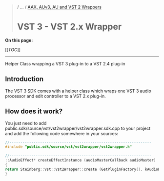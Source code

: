 >/ ... / [AAX, AUv3, AU and VST 2 Wrappers](Index.md)
>
># VST 3 - VST 2.x Wrapper

**On this page:**

[[_TOC_]]

---

Helper Class wrapping a VST 3 plug-in to a VST 2.4 plug-in

## Introduction

The VST 3 SDK comes with a helper class which wraps one VST 3 audio processor and edit controller to a VST 2.x plug-in.

## How does it work?

You just need to add public.sdk/source/vst/vst2wrapper/vst2wrapper.sdk.cpp to your project and add the following code somewhere in your sources:

``` c++
//-----------------------------------------------------------------
#include "public.sdk/source/vst/vst2wrapper/vst2wrapper.h"

//-----------------------------------------------------------------
::AudioEffect* createEffectInstance (audioMasterCallback audioMaster)
{
return Steinberg::Vst::Vst2Wrapper::create (GetPluginFactory(), kAudioProcessorCID, kVst2UniqueID, audioMaster);
}
```

